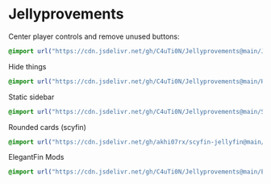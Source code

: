 # Jellyprovements

Center player controls and remove unused buttons:
```css
@import url("https://cdn.jsdelivr.net/gh/C4uTi0N/Jellyprovements@main/Jellyfin-center-player-controls.css");
```

Hide things
```css
@import url("https://cdn.jsdelivr.net/gh/C4uTi0N/Jellyprovements@main/Hide-stuff.css");
```

Static sidebar
```css
@import url("https://cdn.jsdelivr.net/gh/C4uTi0N/Jellyprovements@main/Static-sidebar.css");
```

Rounded cards (scyfin)
```css
@import url("https://cdn.jsdelivr.net/gh/akhi07rx/scyfin-jellyfin@main/CSS/rounded-cards.css");
```

ElegantFin Mods
```css
@import url("https://cdn.jsdelivr.net/gh/C4uTi0N/Jellyprovements@main/ElegantFin-mods.css");
```
